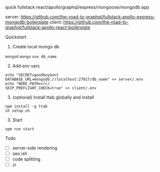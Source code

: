 quick fullstack react/apollo/graphql/express/mongoose/mongodb app

server: https://github.com/the-road-to-graphql/fullstack-apollo-express-mongodb-boilerplate
client: https://github.com/the-road-to-graphql/fullstack-apollo-react-boilerplate

Quickstart

1. Create local mongo db

`mongod`
`mongo`
`use db_name`

2. Add env vars
```
echo "SECRET=goodboykent
DATABASE_URL=mongodb://localhost:27017/db_name" >> server/.env
echo "NODE_PATH=src/
SKIP_PREFLIGHT_CHECK=true" >> client/.env
```

3. (optional) Install ttab globally and install
```
npm install -g ttab
sh setup.sh
```

3. Start 
```
npm run start
```


Todo
- [ ] server-side rendering
- [ ] seo ish
- [ ] code splitting
- [ ] ci